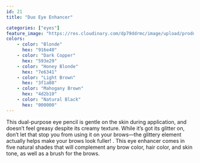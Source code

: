```yaml
---
id: 21
title: "Duo Eye Enhancer"

categories: ["eyes"]
feature_image: "https://res.cloudinary.com/dp79ddrmc/image/upload/products/duoEyeEnhancer.jpg"
colors:
    - color: "Blonde"
      hex: "916e40"
    - color: "Dark Copper"
      hex: "593e29"
    - color: "Honey Blonde"
      hex: "7e6341"
    - color: "Light Brown"
      hex: "3f1a08"
    - color: "Mahogany Brown"
      hex: "4d2b10"
    - color: "Natural Black"
      hex: "000000"
---
```

This dual-purpose eye pencil is gentle on the skin during application, and doesn’t feel greasy despite its creamy texture.  While it’s got its glitter on, don’t let that stop you from using it on your brows—the glittery element actually helps make your brows look fuller! . This eye enhancer comes in five natural shades that will complement any brow color, hair color, and skin tone, as well as a brush for the brows.